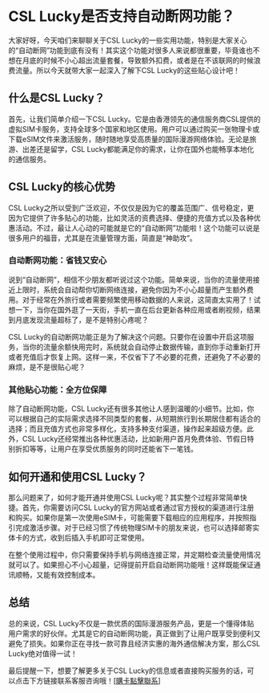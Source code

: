 # CSL Lucky是否支持自动断网功能？

大家好呀，今天咱们来聊聊关于CSL Lucky的一些实用功能，特别是大家关心的“自动断网”功能到底有没有！其实这个功能对很多人来说都很重要，毕竟谁也不想在月底的时候不小心超出流量套餐，导致额外扣费，或者是在不该联网的时候浪费流量。所以今天就带大家一起深入了解下CSL Lucky的这些贴心设计吧！

## 什么是CSL Lucky？

首先，让我们简单介绍一下CSL Lucky。它是由香港领先的通信服务商CSL提供的虚拟SIM卡服务，支持全球多个国家和地区使用。用户可以通过购买一张物理卡或下载eSIM文件来激活服务，随时随地享受高质量的国际漫游网络体验。无论是旅游、出差还是留学，CSL Lucky都能满足你的需求，让你在国外也能畅享本地化的通信服务。

## CSL Lucky的核心优势

CSL Lucky之所以受到广泛欢迎，不仅仅是因为它的覆盖范围广、信号稳定，更因为它提供了许多贴心的功能，比如灵活的资费选择、便捷的充值方式以及各种优惠活动。不过，最让人心动的可能就是它的“自动断网”功能啦！这个功能可以说是很多用户的福音，尤其是在流量管理方面，简直是“神助攻”。

### 自动断网功能：省钱又安心

说到“自动断网”，相信不少朋友都听说过这个功能。简单来说，当你的流量使用接近上限时，系统会自动帮你切断网络连接，避免你因为不小心超量而产生额外费用。对于经常在外旅行或者需要频繁使用移动数据的人来说，这简直太实用了！试想一下，当你在国外逛了一天街，手机一直在后台更新各种应用或者刷视频，结果到月底发现流量超标了，是不是特别心疼呢？

CSL Lucky的自动断网功能正是为了解决这个问题。只要你在设置中开启这项服务，当你的流量余额快用完时，系统就会自动停止数据传输，直到你手动重新打开或者充值后才恢复上网。这样一来，不仅省下了不必要的花费，还避免了不必要的麻烦，是不是很贴心呢？

### 其他贴心功能：全方位保障

除了自动断网功能，CSL Lucky还有很多其他让人感到温暖的小细节。比如，你可以根据自己的实际需求选择不同类型的套餐，从短期旅行到长期居住都有适合的选择；而且充值方式也非常多样化，支持多种支付渠道，操作起来超级方便。此外，CSL Lucky还经常推出各种优惠活动，比如新用户首月免费体验、节假日特别折扣等等，让用户在享受优质服务的同时还能省下一笔钱。

## 如何开通和使用CSL Lucky？

那么问题来了，如何才能开通并使用CSL Lucky呢？其实整个过程非常简单快捷。首先，你需要访问CSL Lucky的官方网站或者通过官方授权的渠道进行注册和购买。如果你是第一次使用eSIM卡，可能需要下载相应的应用程序，并按照指引完成激活步骤。对于已经习惯了传统物理SIM卡的朋友来说，也可以选择邮寄实体卡的方式，收到后插入手机即可正常使用。

在整个使用过程中，你只需要保持手机与网络连接正常，并定期检查流量使用情况就可以了。如果担心不小心超量，记得提前开启自动断网功能哦！这样既能保证通讯顺畅，又能有效控制成本。

## 总结

总的来说，CSL Lucky不仅是一款优质的国际漫游服务产品，更是一个懂得体贴用户需求的好伙伴。尤其是它的自动断网功能，真正做到了让用户既享受到便利又避免了损失。如果你正在寻找一款可靠且经济实惠的海外通信解决方案，那么CSL Lucky绝对值得一试！

最后提醒一下，想要了解更多关于CSL Lucky的信息或者直接购买服务的话，可以点击下方链接联系客服咨询哦！[[購卡點擊聯系](https://t.me/s/esim1088)]